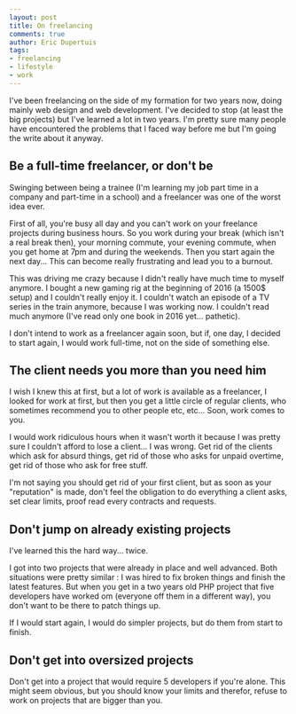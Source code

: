 ```yaml
---
layout: post
title: On freelancing
comments: true
author: Eric Dupertuis
tags:
- freelancing
- lifestyle
- work
---
```


I've been freelancing on the side of my formation for two years now, doing mainly web design and web development. I've decided to stop (at least the big projects) but I've learned a lot in two years. I'm pretty sure many people have encountered the problems that I faced way before me but I'm going the write about it anyway.

## Be a full-time freelancer, or don't be

Swinging between being a trainee (I'm learning my job part time in a company and part-time in a school) and a freelancer was one of the worst idea ever.

First of all, you're busy all day and you can't work on your freelance projects during business hours. So you work during your break (which isn't a real break then), your morning commute, your evening commute, when you get home at 7pm and during the weekends. Then you start again the next day... This can become really frustrating and lead you to a burnout.

This was driving me crazy because I didn't really have much time to myself anymore. I bought a new gaming rig at the beginning of 2016 (a 1500$ setup) and I couldn't really enjoy it. I couldn't watch an episode of a TV series in the train anymore, because I was working now. I couldn't read much anymore (I've read only one book in 2016 yet... pathetic).

I don't intend to work as a freelancer again soon, but if, one day, I decided to start again, I would work full-time, not on the side of something else.

## The client needs you more than you need him

I wish I knew this at first, but a lot of work is available as a freelancer, I looked for work at first, but then you get a little circle of regular clients, who sometimes recommend you to other people etc, etc... Soon, work comes to you.

I would work ridiculous hours when it wasn't worth it because I was pretty sure I couldn't afford to lose a client... I was wrong. Get rid of the clients which ask for absurd things, get rid of those who asks for unpaid overtime, get rid of those who ask for free stuff.

I'm not saying you should get rid of your first client, but as soon as your "reputation" is made, don't feel the obligation to do everything a client asks, set clear limits, proof read every contracts and requests.

## Don't jump on already existing projects

I've learned this the hard way... twice.

I got into two projects that were already in place and well advanced. Both situations were pretty similar : I was hired to fix broken things and finish the latest features. But when you get in a two years old PHP project that five developers have worked om (everyone off them in a different way), you don't want to be there to patch things up.

If I would start again, I would do simpler projects, but do them from start to finish.

## Don't get into oversized projects

Don't get into a project that would require 5 developers if you're alone. This might seem obvious, but you should know your limits and therefor, refuse to work on projects that are bigger than you.

